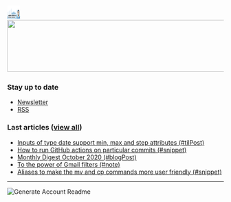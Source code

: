 <img alt width="30" height="30" src="https://raw.githubusercontent.com/stefanjudis/stefanjudis/main/screenshot.png">

<div align="left">
  <img src="https://raw.githubusercontent.com/stefanjudis/stefanjudis/main/headline.svg" width="800" height="120">
</div>

### Stay up to date

- [Newsletter](https://www.stefanjudis.com/newsletter/)
- [RSS](https://www.stefanjudis.com/feeds/)

### Last articles ([view all](https://www.stefanjudis.com/blog/))

<!-- BLOG-POST-LIST:START -->
- [Inputs of type date support min, max and step attributes (#tilPost)](https://www.stefanjudis.com/today-i-learned/inputs-of-type-date-support-min-and-max-attributes/)
- [How to run GitHub actions on particular commits (#snippet)](https://www.stefanjudis.com/snippets/how-to-run-github-actions-on-particular-commits/)
- [Monthly Digest October 2020 (#blogPost)](https://www.stefanjudis.com/blog/monthly-digest-october-2020/)
- [To the power of Gmail filters (#note)](https://www.stefanjudis.com/notes/to-the-power-of-gmail-filters/)
- [Aliases to make the mv and cp commands more user friendly (#snippet)](https://www.stefanjudis.com/snippets/aliases-to-make-the-mv-and-cp-commands-more-user-friendly/)
<!-- BLOG-POST-LIST:END -->

---

![Generate Account Readme](https://github.com/stefanjudis/stefanjudis/workflows/Generate%20Account%20Readme/badge.svg)
